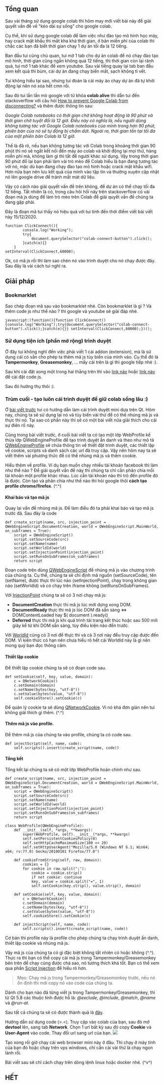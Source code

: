 ## Tổng quan
Sau vài tháng sử dụng google colab thì hôm may mới viết bài này để giải quyết vấn đề về "kéo dài sự sống" cho google colab. 

Cụ thể, khi sử dụng google colab để làm việc như đào tạo mô hình học máy, hay crack mật khẩu thì mất kha khá thời gian, ở bản miễn phí của colab thì chắc các bạn đã biết thời gian chạy 1 dự án tối đa là 12 tiếng. 

Ban đầu tui cũng chủ quan, tui mở 1 tab cho dự án colab để nó chạy đào tạo mô hình, thời gian cũng ngắn không quá 12 tiếng, thì thời gian còn lại rảnh quá, tui mở 1 tab khác để xem youtube. Sau vài tiếng quay lại tab ban đầu xem kết quả thì bùm, cái dự án đang chạy biến mất, sạch không tì vết.

Tui không hiểu tại sao, nhưng tui đoán là cái máy ảo chạy dự án đã tự khởi động lại nên nó xóa hết cmn rồi.

Sau đó tui lần lần mò google với từ khóa **colab alive** thì dẫn tui đến stackoverflow với câu hỏi [How to prevent Google Colab from disconnecting?](https://stackoverflow.com/questions/57113226/how-to-prevent-google-colab-from-disconnecting) và thêm được thông tin sau:

*Google Colab notebooks có thời gian chờ không hoạt động là 90 phút và thời gian chờ tuyệt đối là 12 giờ. Điều này có nghĩa là, nếu người dùng không tương tác với Google Colab notebooks của mình trong hơn 90 phút, phiên bản của nó sẽ tự động bị chấm dứt. Ngoài ra, thời gian tồn tại tối đa của một phiên bản Colab là 12 giờ.*

Thế là đã rõ, nếu bạn không tương tác với Colab trong khoảng thời gian 90 phút thì nó sẽ ngắt kết nối đến máy ảo colab và khởi động lại mọi thứ, hàng miễn phí mà, không làm gì thì tắt để người khác sử dụng. Vậy trong thời gian 90 phút đổ lại bạn phải làm vài trò mèo để Colab hiểu là bạn đang tương tác với nó, mặc dù bạn đang chạy đào tạo mô hình hoặc crack mật khẩu wifi. Hơn nữa bạn nên lưu kết quả của mình vào tập tin và thường xuyên cập nhật nó lên google drive để tránh mất mát dữ liệu.

Vậy có cách nào giải quyết vấn đề trên không, để dự án có thể chạy tối đa 12 tiếng. Tất nhiên là có, trong câu hỏi hồi nãy trên stackoverflow có vài đoạn mã js dùng để làm trò mèo trên Colab để giải quyết vấn đề chúng ta đang gặp phải.

Đây là đoạn mã tui thấy nó hiệu quả với tui tính đến thời điểm viết bài viết này 15/12/2020.

```
function ClickConnect(){
        console.log("Working");
        try{
            document.querySelector("colab-connect-button").click();
        }catch(e){}
    }
setInterval(ClickConnect,60000);
```

Ok, có mã js rồi thì làm sao chèn nó vào trình duyệt cho nó chạy được đây. Sau đây là vài cách tui nghĩ ra.

## Giải pháp
### Bookmarklet
Sao chép đoạn mã sau vào bookmarklet nhé. Còn bookmarklet là gì ? Và thêm code js như thế nào ? thì google và youtube sẽ giải đáp nhé.
```
javascript:(function(){function ClickConnect(){console.log("Working");try{document.querySelector("colab-connect-button").click();}catch(e){}} setInterval(ClickConnect,60000);})();
```

### Sử dụng tiện ích (phần mở rộng) trình duyệt
Ở đây tui không nghĩ đến việc phải viết 1 cái addon (extension), mà là sử dụng cái có sẵn cho phép ta thêm mã js tùy biến của mình vào. Cụ thể đó là **Tampermonkey**, **Greasemonkey**, ... mấy cái trên là gì thì google tiếp nhé :).

Sau khi cài đặt xong một trong hai thằng trên thì vào [link này](https://greasyfork.org/en/scripts/418770-colab-alive) hoặc [link này](https://gist.github.com/NguyenKhong/614f80ffe1a9e68bb402c092c0f18708) để cài đặt code js. 

Sau đó hưởng thụ thôi :).

### Trùm cuối - tạo luôn cái trình duyệt để giữ colab sống lâu :)
Ở [bài viết trước](https://nhtcntt.blogspot.com/2020/12/tu-tao-1-chiec-trinh-duyet-web-mini.html) tui có hướng dẫn làm cái trình duyệt mini dựa trên Qt. Hôm nay, chúng ta sẽ sử dụng lại nó và tùy biến vài thứ để có thế nhúng mã js và thực thi nó. Tại sao có phần này thì sẽ có một bài viết nữa giải thích cho cái sự điên rồ này.

Cũng trong bài viết trước, ở cuối bài viết ta có tạo một lớp WebProfile kế thừa lớp QWebEngineProfile để tạo trình duyệt ẩn danh và theo như mô tả [QWebEngineProfile](https://doc.qt.io/qt-5/qwebengineprofile.html#details) sẽ chứa thông tin về thiết đặt trình duyệt, các thiết lập về cookie, scripts và danh sách các url đã truy cập. Vậy nên hôm nay ta sẽ viết thêm vài phương thức để có thể nhúng mã js và thêm cookie.

Hiểu thêm về profile. Ví dụ bạn muốn chạy nhiều tài khoản facebook thì làm như thế nào ? Để giải quyết vấn đề này thì chúng ta chỉ cần phân chia mỗi tài khoản một profile khác nhau. Lúc cần tài khoản nào thì trỏ đến profile đó là được. Còn tạo và phân chia như thế nào thì hỏi google thôi **cách tạo profile chrome/firefox**.  (^.^)
#### Khai báo và tạo mã js
Quay lại vấn đề nhúng mã js. Để làm điều đó ta phải khai báo và tạo mã js trước đã. Sau đây là code 
```
def create_script(name, src, injection_point = QWebEngineScript.DocumentCreation, world = QWebEngineScript.MainWorld, on_subframes = True):
    script = QWebEngineScript()
    script.setSourceCode(src)
    script.setName(name)
    script.setWorldId(world)
    script.setInjectionPoint(injection_point)
    script.setRunsOnSubFrames(on_subframes)
    return script
```

Đoạn code trên dùng [QWebEngineScript](https://doc.qt.io/qt-5/qwebenginescript.html#details) để nhúng mã js vào chương trình của chúng ta. Cụ thể, chúng ta sẽ chỉ định mã nguồn (setSourceCode), tên (setName), được thực thi lúc nào (setInjectionPoint), chạy trong không gian nào (setWorldId) và có chạy trên iframe không (setRunsOnSubFrames).

Với [InjectionPoint](https://doc.qt.io/qt-5/qwebenginescript.html#InjectionPoint-enum) chúng ta sẽ có 3 nơi chạy mã js:
* **DocumentCreation** thực thi mã js lúc mới dựng xong DOM.
* **DocumentReady** thực thi mã js lúc DOM đã sẵn sàng <=> DOMContentLoaded hay $( document ).ready()
* **Deferred** thực thi mã js khi quá trình tải trang kết thúc hoặc sau 500 mili giây kể từ khi DOM sẵn sàng, tùy điều kiện nào đến trước.

Với [WorldId](https://doc.qt.io/qt-5/qwebenginescript.html#ScriptWorldId-enum) cũng có 3 nơi để thực thi và cả 3 nơi này đều truy cập được đến DOM. Vì kiến thức có hạn nên chưa hiểu rõ hết cái WorldId này là gì nên mong quý bạn đọc thông cảm. 

#### Thiết lập cookie
Để thiết lập cookie chúng ta sẽ có đoạn code sau.
```
def setCookie(self, key, value, domain):
    c = QNetworkCookie()
    c.setDomain(domain)
    c.setName(bytes(key, "utf-8"))
    c.setValue(bytes(value, "utf-8"))
    self.cookieStore().setCookie(c)
```
Để quản lý cookie ta sẽ dùng [QNetworkCookie](https://doc.qt.io/qt-5/qnetworkcookie.html). Vì nó khá đơn giản nên tui không giải thích gì thêm. (^.^)

#### Thêm mã js vào profile.
Để thêm mã js của chúng ta vào profile, chúng ta có code sau.
```
def injectScript(self, name, code):
    self.scripts().insert(create_script(name, code))
```

#### Tổng kết
Tổng kết lại chúng ta sẽ có một lớp WebProfile hoàn chỉnh như sau.
```
def create_script(name, src, injection_point = QWebEngineScript.DocumentCreation, world = QWebEngineScript.MainWorld, on_subframes = True):
    script = QWebEngineScript()
    script.setSourceCode(src)
    script.setName(name)
    script.setWorldId(world)
    script.setInjectionPoint(injection_point)
    script.setRunsOnSubFrames(on_subframes)
    return script

class WebProfile(QWebEngineProfile):
    def __init__(self, *args, **kwargs):
        super(WebProfile, self).__init__(*args, **kwargs)
        self.setPersistentCookiesPolicy(0)
        self.setHttpCacheMaximumSize(100 << 20)
        self.setHttpUserAgent("Mozilla/5.0 (Windows NT 6.1; Win64; x64; rv:77.0) Gecko/20100101 Firefox/77.0")

    def cookieFromString(self, raw, domain):
        cookies = {}
        for cookie in raw.split(";"):
            cookie = cookie.strip()
            if not cookie: continue
            key, value = cookie.split("=", 1)
            self.setCookie(key.strip(), value.strip(), domain)

    def setCookie(self, key, value, domain):
        c = QNetworkCookie()
        c.setDomain(domain)
        c.setName(bytes(key, "utf-8"))
        c.setValue(bytes(value, "utf-8"))
        self.cookieStore().setCookie(c)

    def injectScript(self, name, code):
        self.scripts().insert(create_script(name, code))
```

Cơ bản thì profile này là profile cho phép chúng ta chạy trình duyệt ẩn danh, thiết lập cookie và nhúng mã js.

Vậy mã js của chúng ta có gì đặc biệt không tất nhiên có hoặc không (^.^). Thực ra thì bạn có thể copy cái mã js trong Tampermonkey/Greasemonkey bên trên để chạy cũng được chả sao, nó tương thích khá tốt.  Bạn có thể xem qua phần [Script Injection](https://doc.qt.io/qt-5/qtwebengine-overview.html#script-injection) để hiểu rõ hơn. 

> Mẹo: Chạy mã js trong Tampermonkey/Greasemonkey trước, nếu nó ổn định thì mới copy nó vào code của chúng ta.

Dành cho bạn nào đã từng viết js trong Tampermonkey/Greasemonkey, thì từ Qt 5.8 các thuộc tính được hỗ là: *@exclude*, *@include*, *@match*, *@name* và *@run-at*.

Sau tất cả chúng ta sẽ có được thành quả là [đây](https://gist.github.com/NguyenKhong/a0502eff97d1e1607a374e2fe89d3d9c).

Hướng dẫn sử dụng code (>.<).
Truy cập vào colab của bạn, sau đó mở **devtool** lên, sang tab **Network**. Chọn 1 url bất kỳ sau đó copy **Cookie** và **User-Agent** vào code. Thay đổi url sang url của bạn. 
![](pic/Image_1.png)

Tạo xong rồi giờ chạy cái web browser mini này ở đâu. Thì chạy ở máy tính của bạn đó hoặc chạy trên vps windows, chỉ cần cài vài thứ là chạy ngon lành rồi.

Bài viết sau sẽ chỉ cách chạy trên dòng lệnh linux hoặc docker nhé. (^v^)

## HẾT